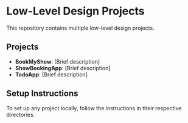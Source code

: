 # Low-Level Design Projects

This repository contains multiple low-level design projects.

## Projects

- **BookMyShow**: [Brief description]
- **ShowBookingApp**: [Brief description]
- **TodoApp**: [Brief description]

## Setup Instructions

To set up any project locally, follow the instructions in their respective directories.


